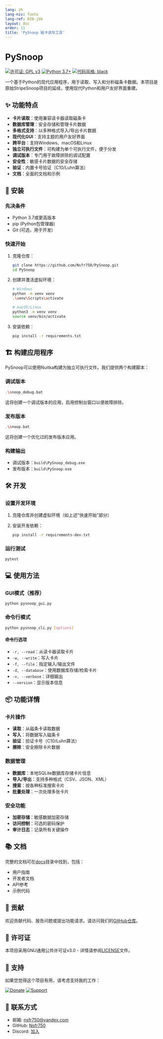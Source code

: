 ```yaml
---
lang: zh
lang-niv: fonto
lang-ref: 020-jbk
layout: doc
order: 11
title: 'PySnoop 磁卡读写工具'
---
```


# PySnoop

[![许可证: GPL v3](https://img.shields.io/badge/License-GPLv3-blue.svg)](https://www.gnu.org/licenses/gpl-3.0)
[![Python 3.7+](https://img.shields.io/badge/python-3.7+-blue.svg)](https://www.python.org/downloads/)
[![代码风格: black](https://img.shields.io/badge/code%20style-black-000000.svg)](https://github.com/psf/black)

一个基于Python的现代应用程序，用于读取、写入和分析磁条卡数据。本项目是原始StripeSnoop项目的延续，使用现代Python和用户友好界面重建。

## ✨ 功能特点

- **卡片读取**：使用兼容读卡器读取磁条卡
- **数据库管理**：安全存储和管理卡片数据
- **多格式支持**：以多种格式导入/导出卡片数据
- **现代化GUI**：支持主题的用户友好界面
- **跨平台**：支持Windows、macOS和Linux
- **独立可执行文件**：可构建为单个可执行文件，便于分发
- **调试版本**：专门用于故障排除的调试配置
- **安全性**：敏感卡片数据的安全存储
- **验证**：内置卡号验证（C10/Luhn算法）
- **文档**：全面的文档和示例

## 🚀 安装

### 先决条件

- Python 3.7或更高版本
- pip (Python包管理器)
- Git (可选，用于开发)

### 快速开始

1. 克隆仓库：

   ```bash
   git clone https://github.com/Nsfr750/PySnoop.git
   cd PySnoop
   ```

2. 创建并激活虚拟环境：

   ```bash
   # Windows
   python -m venv venv
   .\venv\Scripts\activate
   
   # macOS/Linux
   python3 -m venv venv
   source venv/bin/activate
   ```

3. 安装依赖：

   ```bash
   pip install -r requirements.txt
   ```

## 🏗️ 构建应用程序

PySnoop可以使用Nuitka构建为独立可执行文件。我们提供两个构建脚本：

### 调试版本

```bash
.\snoop_debug.bat
```

这将创建一个调试版本的应用，启用控制台窗口以便故障排除。

### 发布版本

```bash
.\snoop.bat
```

这将创建一个优化过的发布版本应用。

### 构建输出

- 调试版本：`build\PySnoop_debug.exe`
- 发布版本：`build\PySnoop.exe`

## 🛠️ 开发

### 设置开发环境

1. 克隆仓库并创建虚拟环境（如上述"快速开始"部分）
2. 安装开发依赖：

   ```bash
   pip install -r requirements-dev.txt
   ```

### 运行测试

```bash
pytest
```

## 💻 使用方法

### GUI模式（推荐）

```bash
python pysnoop_gui.py
```

### 命令行模式

```bash
python pysnoop_cli.py [options]
```

#### 命令行选项

- `-r, --read`：从读卡器读取卡片
- `-w, --write`：写入卡片
- `-f, --file`：指定输入/输出文件
- `-d, --database`：使用数据库存储/检索卡片
- `-v, --verbose`：详细输出
- `--version`：显示版本信息

## 📦 功能详情

### 卡片操作

- **读取**：从磁条卡读取数据
- **写入**：将数据写入磁条卡
- **验证**：验证卡号（C10/Luhn算法）
- **擦除**：安全擦除卡片数据

### 数据管理

- **数据库**：本地SQLite数据库存储卡片信息
- **导入/导出**：支持多种格式（CSV、JSON、XML）
- **搜索**：按各种标准搜索卡片
- **批量处理**：一次处理多张卡片

### 安全功能

- **加密存储**：敏感数据加密存储
- **访问控制**：可选的密码保护
- **审计日志**：记录所有关键操作

## 📚 文档

完整的文档可在[docs](docs/)目录中找到，包括：

- 用户指南
- 开发者文档
- API参考
- 示例代码

## 🤝 贡献

欢迎贡献代码、报告问题或提出功能请求。请访问我们的[GitHub仓库](https://github.com/Nsfr750/PySnoop)。

## 📄 许可证

本项目采用GNU通用公共许可证v3.0 - 详情请参阅[LICENSE](LICENSE)文件。

## 🙏 支持

如果您觉得这个项目有用，请考虑支持我的工作：

[![Donate](https://img.shields.io/badge/Donate-PayPal-green.svg)](https://paypal.me/3dmega)
[![Support](https://img.shields.io/badge/Support-Patreon-ff69b4.svg)](https://www.patreon.com/Nsfr750)

## 📧 联系方式

- 邮箱: nsfr750@yandex.com
- GitHub: [Nsfr750](https://github.com/Nsfr750)
- Discord: [加入](https://discord.gg/ryqNeuRYjD)

